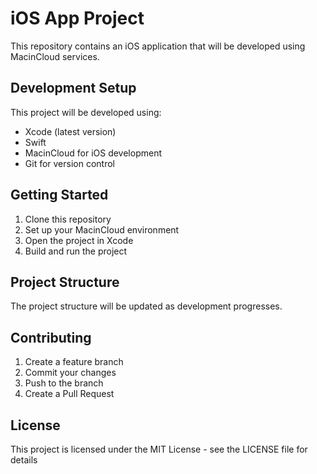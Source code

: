 # iOS App Project

This repository contains an iOS application that will be developed using MacinCloud services.

## Development Setup

This project will be developed using:
- Xcode (latest version)
- Swift
- MacinCloud for iOS development
- Git for version control

## Getting Started

1. Clone this repository
2. Set up your MacinCloud environment
3. Open the project in Xcode
4. Build and run the project

## Project Structure

The project structure will be updated as development progresses.

## Contributing

1. Create a feature branch
2. Commit your changes
3. Push to the branch
4. Create a Pull Request

## License

This project is licensed under the MIT License - see the LICENSE file for details 